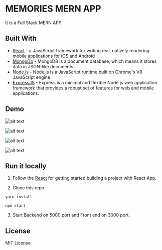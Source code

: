 # MEMORIES MERN APP

It is a Full Stack MERN APP.

## Built With

- [React](https://reactjs.org/docs/) - a JavaScript framework for writing real, natively rendering mobile applications for iOS and Android
- [MongoDb](https://www.mongodb.com/) - MongoDB is a document database, which means it stores data in JSON-like documents.
- [Node.js](https://nodejs.org/en/) - Node.js is a JavaScript runtime built on Chrome's V8 JavaScript engine
- [ExpressJS](https://expressjs.com/) - Express is a minimal and flexible Node.js web application framework that provides a robust set of features for web and mobile applications.

## Demo

![alt text](https://github.com/ChakravarthiChowdary/Memories-FrontEnd/tree/master/images/app1.PNG)

![alt text](https://github.com/ChakravarthiChowdary/Memories-FrontEnd/tree/master/images/app2.PNG)

![alt text](https://github.com/ChakravarthiChowdary/Memories-FrontEnd/tree/master/images/app3.PNG)

![alt text](https://github.com/ChakravarthiChowdary/Memories-FrontEnd/tree/master/images/app4.PNG)

## Run it locally

1. Follow the [React](https://reactjs.org/docs/getting-started.html) for getting started building a project with React App.

2. Clone this repo

```
yarn install

npm start
```

3. Start Backend on 5000 port and Front end on 3000 port.

## License

MIT License
